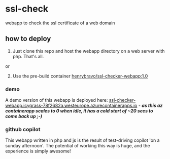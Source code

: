 # ssl-check
webapp to check the ssl certificate of a web domain

## how to deploy

1. Just clone this repo and host the webapp directory on a web server with php. That's all.

or

2. Use the pre-build container [henrybravo/ssl-checker-webapp:1.0](https://hub.docker.com/r/henrybravo/ssl-checker-webapp)

### demo

A demo version of this webapp is deployed here: [ssl-checker-webapp.icygrass-78f2682a.westeurope.azurecontainerapps.io](https://ssl-checker-webapp.icygrass-78f2682a.westeurope.azurecontainerapps.io) - ***as this az containerapp scales to 0 when idle, it has a cold start of ~20 secs to come back up ;-)***

### github copilot
This webapp written in php and js is the result of test-driving copilot 'on a sunday afternoon'. The potential of working this way is huge, and the experience is simply awesome!